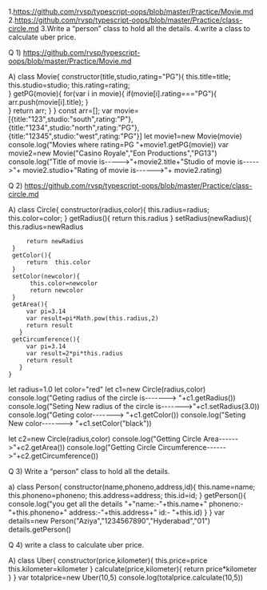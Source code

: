 1.https://github.com/rvsp/typescript-oops/blob/master/Practice/Movie.md
2.https://github.com/rvsp/typescript-oops/blob/master/Practice/class-circle.md
3.Write a “person” class to hold all the details.
4.write a class to calculate uber price.

Q 1) https://github.com/rvsp/typescript-oops/blob/master/Practice/Movie.md

A)   class Movie{
      constructor(title,studio,rating="PG"){
            this.title=title;
            this.studio=studio;
            this.rating=rating;  
         }
         getPG(movie){
            for(var i in movie){
                if(movie[i].rating==="PG"){
                    arr.push(movie[i].title);
                      }     
                               }
            return arr;
          }
       }
   const arr=[];
   var movie=[{title:"123",studio:"south",rating:"P"},{title:"1234",studio:"north",rating:"PG"},{title:"12345",studio:"west",rating:"PG"}]
   let movie1=new Movie(movie)
   console.log("Movies where rating=PG  "+movie1.getPG(movie))
   var movie2=new Movie("Casino Royale","Eon Productions","PG13")
   console.log("Title of movie is----->"+movie2.title+"Studio of movie is----->"+ movie2.studio+"Rating of movie is------>"+ movie2.rating)

Q 2) https://github.com/rvsp/typescript-oops/blob/master/Practice/class-circle.md

A)  class Circle{
    constructor(radius,color){
    this.radius=radius;
    this.color=color;
       }
    getRadius(){
          return this.radius
     }
    setRadius(newRadius){
         this.radius=newRadius
         
         return newRadius
     }
     getColor(){
         return  this.color
     }
     setColor(newcolor){
          this.color=newcolor
          return newcolor
     }
     getArea(){
         var pi=3.14
         var result=pi*Math.pow(this.radius,2)
         return result 
       }
     getCircumference(){
         var pi=3.14
         var result=2*pi*this.radius
         return result
       } 
    }
let radius=1.0
let color="red"
let c1=new Circle(radius,color)
console.log("Geting radius of the circle is-------> "+c1.getRadius())
console.log("Seting New radius of the circle is------->"+c1.setRadius(3.0))
console.log("Geting color-------> "+c1.getColor())
console.log("Seting New color-------> "+c1.setColor("black"))

let c2=new Circle(radius,color)
console.log("Getting Circle Area------>"+c2.getArea())
console.log("Getting Circle Circumference------>"+c2.getCircumference())


Q 3) Write a “person” class to hold all the details.

a)   class Person{
            constructor(name,phoneno,address,id){
                    this.name=name;
                    this.phoneno=phoneno;
                    this.address=address;
                    this.id=id;
               }
            getPerson(){
                  console.log("you get all the details   "+"name:-"+this.name+"       phoneno:- "+this.phoneno+"    address:-"+this.address+"    id:- "+this.id)
             }
            }
var details=new Person("Aziya","1234567890","Hyderabad","01")
details.getPerson()


Q 4) write a class to calculate uber price.

A)  class Uber{
               constructor(price,kilometer){
                    this.price=price
                    this.kilometer=kilometer
                    }
                  calculate(price,kilometer){
                        return price*kilometer
                      }
      }
var totalprice=new Uber(10,5)
console.log(totalprice.calculate(10,5))
